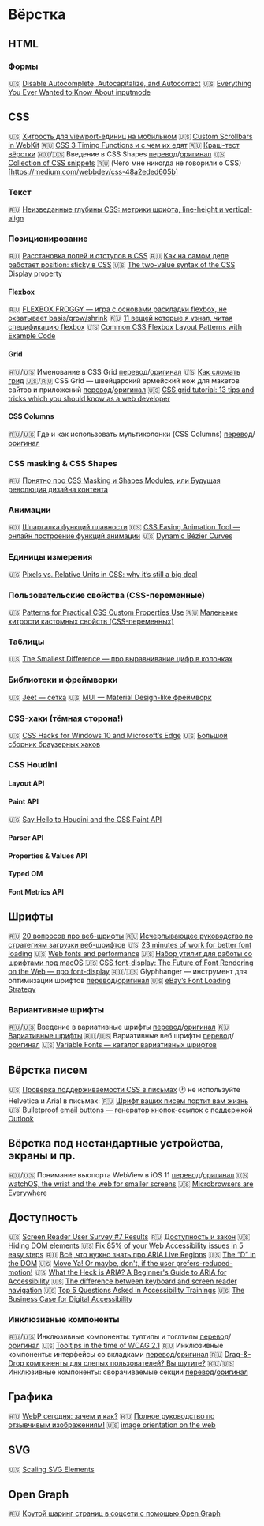 # Вёрстка

<!--
🇺🇸 []()
🇷🇺 []()
🏳 []()
🇷🇺/🇺🇸 [перевод]()/[оригинал]()
-->

## HTML

### Формы

🇺🇸 [Disable Autocomplete, Autocapitalize, and Autocorrect](https://davidwalsh.name/disable-autocorrect) 
🇺🇸 [Everything You Ever Wanted to Know About inputmode](https://css-tricks.com/everything-you-ever-wanted-to-know-about-inputmode/)

## CSS

🇺🇸 [Хитрость для viewport-единиц на мобильном](https://css-tricks.com/the-trick-to-viewport-units-on-mobile/)
🇺🇸 [Custom Scrollbars in WebKit](https://css-tricks.com/custom-scrollbars-in-webkit/)
🇷🇺 [CSS 3 Timing Functions и с чем их едят](https://habr.com/ru/post/220715/)
🇷🇺 [Краш-тест вёрстки](https://isqua.ru/blog/2016/06/19/crash-test-viorstki/)
🇷🇺/🇺🇸 Введение в CSS Shapes [перевод](http://htmlbook.ru/blog/vvedenie-v-css-shapes)/[оригинал](https://tympanus.net/codrops/2018/11/29/an-introduction-to-css-shapes/)
🇺🇸 [Collection of CSS snippets](https://justmarkup.com/articles/2018-03-27-collection-of-css-snippets/)
🇷🇺 (Чего мне никогда не говорили о CSS)[https://medium.com/webbdev/css-48a2eded605b]

### Текст

🇷🇺 [Неизведанные глубины CSS: метрики шрифта, line-height и vertical-align](https://css-live.ru/css/metriki-shrifta-line-height-vertical-align.html)

### Позиционирование

🇷🇺 [Расстановка полей и отступов в CSS](https://habr.com/ru/company/netcracker/blog/281008/)
🇷🇺 [Как на самом деле работает position: sticky в CSS](https://medium.com/web-standards/sticky-bc7ff7088693)
🇺🇸 [The two-value syntax of the CSS Display property](https://hacks.mozilla.org/2019/10/the-two-value-syntax-of-the-css-display-property/)

#### Flexbox

🇷🇺 [FLEXBOX FROGGY — игра с основами раскладки flexbox, не охватывает basis/grow/shrink](http://flexboxfroggy.com/)
🇷🇺 [11 вещей которые я узнал, читая спецификацию flexbox](https://habr.com/ru/post/329820/)
🇺🇸 [Common CSS Flexbox Layout Patterns with Example Code](https://tobiasahlin.com/blog/common-flexbox-patterns/)

#### Grid

🇷🇺/🇺🇸 Именование в CSS Grid [перевод](https://habr.com/ru/post/478850/)/[оригинал](https://www.smashingmagazine.com/2017/10/naming-things-css-grid-layout/)
🇺🇸 [Как сломать грид](https://daverupert.com/2017/09/breaking-the-grid/)
🇺🇸/🇷🇺 CSS Grid — швейцарский армейский нож для макетов сайтов и приложений [перевод](https://habr.com/ru/company/poiskvps/blog/423709/)/[оригинал](https://medium.com/@js_tut/css-grid-the-swiss-army-knife-for-cutting-website-and-application-layouts-c1bd7a6b4e56)
🇺🇸 [CSS grid tutorial: 13 tips and tricks which you should know as a web developer](https://medium.com/quick-code/css-grid-cheatsheet-13-tips-and-tricks-which-you-should-know-as-a-web-developer-b4e58f5614c3)

#### CSS Columns

🇷🇺/🇺🇸 Где и как использовать мультиколонки (CSS Columns) [перевод](https://habr.com/ru/post/469395/)/[оригинал](https://www.smashingmagazine.com/2019/01/css-multiple-column-layout-multicol/)

### CSS masking & CSS Shapes

🇷🇺 [Понятно про CSS Masking и Shapes Modules, или Будущая революция дизайна контента](https://habr.com/ru/post/190246/)

### Анимации

🇷🇺 [Шпаргалка функций плавности](https://easings.net/ru)
🇺🇸 [CSS Easing Animation Tool — онлайн построение функций анимации](https://matthewlein.com/tools/ceaser)
🇺🇸 [Dynamic Bézier Curves](https://www.joshwcomeau.com/posts/dynamic-bezier-curves/)

### Единицы измерения

🇺🇸 [Pixels vs. Relative Units in CSS: why it’s still a big deal](https://www.24a11y.com/2019/pixels-vs-relative-units-in-css-why-its-still-a-big-deal/)

### Пользовательские свойства (CSS-переменные)

🇺🇸 [Patterns for Practical CSS Custom Properties Use](https://css-tricks.com/patterns-for-practical-css-custom-properties-use/)
🇷🇺 [Маленькие хитрости кастомных свойств (CSS-переменных)](https://css-live.ru/tricks/malenkie-xitrosti-kastomnyx-svojstv-css-peremennyx.html)

### Таблицы

🇺🇸 [The Smallest Difference — про выравнивание цифр в колонках](https://www.robinrendle.com/notes/the-smallest-difference.html)

### Библиотеки и фреймворки

🇺🇸 [Jeet — сетка](http://jeet.gs/)
🇺🇸 [MUI — Material Design-like фреймворк](https://www.muicss.com/)

### CSS-хаки (тёмная сторона!)

🇺🇸 [CSS Hacks for Windows 10 and Microsoft’s Edge](https://jeffclayton.wordpress.com/2015/04/07/css-hacks-for-windows-10-and-spartan-browser-preview/)
🇺🇸 [Большой сборник браузерных хаков](http://browserhacks.com/)

### CSS Houdini

#### Layout API

#### Paint API

🇺🇸 [Say Hello to Houdini and the CSS Paint API](https://codersblock.com/blog/say-hello-to-houdini-and-the-css-paint-api/)

#### Parser API

#### Properties & Values API

#### Typed OM

#### Font Metrics API

## Шрифты

🇷🇺 [20 вопросов про веб-шрифты](https://habr.com/ru/company/adv/blog/184864/)
🇷🇺 [Исчерпывающее руководство по стратегиям загрузки веб-шрифтов](https://css-live.ru/articles/ischerpyvayushhee-rukovodstvo-po-strategiyam-zagruzki-veb-shriftov.html)
🇺🇸 [23 minutes of work for better font loading](https://www.zachleat.com/web/23-minutes/)
🇺🇸 [Web fonts and performance](https://font-display.glitch.me/)
🇺🇸 [Набор утилит для работы со шрифтами под macOS](https://github.com/bramstein/homebrew-webfonttools)
🇺🇸 [CSS font-display: The Future of Font Rendering on the Web — про font-display](https://www.sitepoint.com/css-font-display-future-font-rendering-web/)
🇷🇺/🇺🇸 Glyphhanger — инструмент для оптимизации шрифтов [перевод](https://anatolykulikov.ru/review/glyphhanger-tool-to-optimize-fonts/)/[оригинал](https://www.zachleat.com/web/glyphhanger/)
🇺🇸 [eBay’s Font Loading Strategy](https://tech.ebayinc.com/engineering/ebays-font-loading-strategy/)

### Вариантивные шрифты

🇷🇺/🇺🇸 Введение в вариативные шрифты [перевод](https://medium.com/web-standards/3f2b6123e1cd)/[оригинал](https://24ways.org/2019/an-introduction-to-variable-fonts/)
🇷🇺 [Вариативные шрифты](http://css.yoksel.ru/opentype-variable-fonts/)
🇷🇺/🇺🇸 Вариативные веб шрифты [перевод](https://habr.com/ru/post/413297/)/[оригинал](https://zeichenschatz.net/demos/vf/variable-web-typo/)
🇺🇸 [Variable Fonts — каталог вариативных шрифтов](https://v-fonts.com/)
 
## Вёрстка писем

🇺🇸 [Проверка поддерживаемости CSS в письмах](https://www.campaignmonitor.com/css/)
🕐 не используйте Helvetica и Arial в письмах: 🇷🇺 [Шрифт ваших писем портит вам жизнь](https://habr.com/ru/company/pechkin/blog/272403/)
🇺🇸 [Bulletproof email buttons — генератор кнопок-ссылок с поддержкой Outlook](https://buttons.cm/)

## Вёрстка под нестандартные устройства, экраны и пр.

🇷🇺/🇺🇸 Понимание вьюпорта WebView в iOS 11 [перевод](https://css-live.ru/articles/ponimanie-vyuporta-webview-v-ios-11.html)/[оригинал](https://ayogo.com/blog/ios11-viewport/)
🇺🇸 [watchOS, the wrist and the web for smaller screens](https://dev.to/meduzen/watchos-the-wrist-and-the-web-bbj)
🇺🇸 [Microbrowsers are Everywhere](https://24ways.org/2019/microbrowsers-are-everywhere/)

## Доступность

🇺🇸 [Screen Reader User Survey #7 Results](https://webaim.org/projects/screenreadersurvey7/)
🇷🇺 [Доступность и закон](https://medium.com/web-standards/a11y-and-law-a81dd9dd5fc8)
🇺🇸 [Hiding DOM elements](https://allyjs.io/tutorials/hiding-elements.html)
🇺🇸 [Fix 85% of your Web Accessibility issues in 5 easy steps](https://dev.to/alvaromontoro/fix-85-of-your-web-accessibility-issues-in-5-easy-steps-pnf)
🇷🇺 [Всё, что нужно знать про ARIA Live Regions](https://medium.com/web-standards/aria-live-regions-713f6a7813d3)
🇺🇸 [The “D” in the DOM](https://www.24a11y.com/2018/the-d-in-the-dom/)
🇺🇸 [Move Ya! Or maybe, don't, if the user prefers-reduced-motion!](https://developers.google.com/web/updates/2019/03/prefers-reduced-motion)
🇺🇸 [What the Heck is ARIA? A Beginner's Guide to ARIA for Accessibility](https://www.lullabot.com/articles/what-heck-aria-beginners-guide-aria-accessibility)
🇺🇸 [The difference between keyboard and screen reader navigation](https://tink.uk/the-difference-between-keyboard-and-screen-reader-navigation/)
🇺🇸 [Top 5 Questions Asked in Accessibility Trainings](https://www.deque.com/blog/top-5-questions-asked-in-accessibility-trainings/)
🇺🇸 [The Business Case for Digital Accessibility](https://www.w3.org/WAI/business-case/)

### Инклюзивные компоненты

🇷🇺/🇺🇸 Инклюзивные компоненты: тултипы и тоглтипы [перевод](https://medium.com/web-standards/tooltips-toggletips-c20691665ac7)/[оригинал](https://inclusive-components.design/tooltips-toggletips/)
🇺🇸 [Tooltips in the time of WCAG 2.1](https://sarahmhigley.com/writing/tooltips-in-wcag-21/)
🇷🇺 Инклюзивные компоненты: интерфейсы со вкладками [перевод](https://medium.com/web-standards/tabbed-interfaces-a125212e6c35)/[оригинал](https://inclusive-components.design/tabbed-interfaces/)
🇷🇺 [Drag-&-Drop компоненты для слепых пользователей? Вы шутите?](https://habr.com/ru/company/oleg-bunin/blog/468541/)
🇷🇺/🇺🇸 Инклюзивные компоненты: сворачиваемые секции [перевод](https://medium.com/web-standards/collapsibl-sections-c0de689e0ebe)/[оригинал](https://inclusive-components.design/collapsible-sections/)

## Графика

🇷🇺 [WebP сегодня: зачем и как?](https://medium.com/web-standards/webp-%D1%81%D0%B5%D0%B3%D0%BE%D0%B4%D0%BD%D1%8F-%D0%B4%D0%BB%D1%8F-%D1%87%D0%B5%D0%B3%D0%BE-%D0%B8-%D0%BA%D0%B0%D0%BA-4f64d4330f8d)
🇷🇺 [Полное руководство по отзывчивым изображениям!](https://www.notion.so/b5c7c2ad93f840db82a2c353251411cb)
🇺🇸 [image orientation on the web](https://justmarkup.com/articles/2019-10-21-image-orientation/)

## SVG

🇺🇸 [Scaling SVG Elements](https://wattenberger.com/guide/scaling-svg)

## Open Graph

🇷🇺 [Крутой шаринг страниц в соцсети с помощью Open Graph](https://habr.com/ru/post/278459/)


